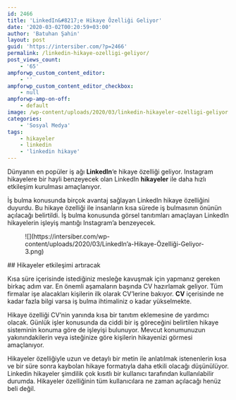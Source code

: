```yaml
---
id: 2466
title: 'LinkedIn&#8217;e Hikaye Özelliği Geliyor'
date: '2020-03-02T00:20:59+03:00'
author: 'Batuhan Şahin'
layout: post
guid: 'https://intersiber.com/?p=2466'
permalink: /linkedin-hikaye-ozelligi-geliyor/
post_views_count:
    - '65'
ampforwp_custom_content_editor:
    - ''
ampforwp_custom_content_editor_checkbox:
    - null
ampforwp-amp-on-off:
    - default
image: /wp-content/uploads/2020/03/linkedin-hikayeler-ozelligi-geliyor.png
categories:
    - 'Sosyal Medya'
tags:
    - hikayeler
    - linkedin
    - 'linkedin hikaye'
---
```


Dünyanın en popüler iş ağı **LinkedIn**‘e hikaye özelliği geliyor. Instagram hikayelere bir hayli benzeyecek olan LinkedIn **hikayeler** ile daha hızlı etkileşim kurulması amaçlanıyor.

İş bulma konusunda birçok avantaj sağlayan Linkedln hikaye özelliğini duyurdu. Bu hikaye özelliği ile insanların kısa sürede iş bulmasının önünün açılacağı belirtildi. İş bulma konusunda görsel tanıtımları amaçlayan LinkedIn hikayelerin işleyiş mantığı Instagram’a benzeyecek.

<figure class="wp-block-image">![](https://intersiber.com/wp-content/uploads/2020/03/LinkedIn’a-Hikaye-Özelliği-Geliyor-3.png)</figure>## Hikayeler etkileşimi artıracak

Kısa süre içerisinde istediğiniz mesleğe kavuşmak için yapmanız gereken birkaç adım var. En önemli aşamaların başında CV hazırlamak geliyor. Tüm firmalar işe alacakları kişilerin ilk olarak CV’lerine bakıyor. **CV** içerisinde ne kadar fazla bilgi varsa iş bulma ihtimaliniz o kadar yükselmekte.

Hikaye özelliği CV’nin yanında kısa bir tanıtım eklemesine de yardımcı olacak. Günlük işler konusunda da ciddi bir iş göreceğini belirtilen hikaye sisteminin konuma göre de işleyişi bulunuyor. Mevcut konumunuzun yakınındakilerin veya isteğinize göre kişilerin hikayenizi görmesi amaçlanıyor.

Hikayeler özelliğiyle uzun ve detaylı bir metin ile anlatılmak istenenlerin kısa ve bir süre sonra kaybolan hikaye formatıyla daha etkili olacağı düşünülüyor. Linkedin hikayeler şimdilik çok kısıtlı bir kullanıcı tarafından kullanılabilir durumda. Hikayeler özelliğinin tüm kullanıcılara ne zaman açılacağı henüz beli değil.